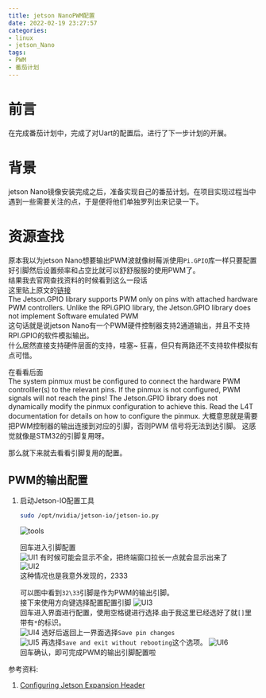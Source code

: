 ```yaml
---
title: jetson NanoPWM配置
date: 2022-02-19 23:27:57
categories:
- linux
- jetson_Nano
tags:
- PWM
- 番茄计划
---
```


# 前言
在完成番茄计划中，完成了对Uart的配置后。进行了下一步计划的开展。

# 背景
jetson Nano镜像安装完成之后，准备实现自己的番茄计划。在项目实现过程当中遇到一些需要关注的点，于是便将他们单独罗列出来记录一下。

# 资源查找
原本我以为jetson Nano想要输出PWM波就像树莓派使用`Pi.GPIO`库一样只要配置好引脚然后设置频率和占空比就可以舒舒服服的使用PWM了。  
结果我去官网查找资料的时候看到这么一段话  
这里贴上原文的[链接](https://github.com/NVIDIA/jetson-gpio/blob/master/README.md)  
The Jetson.GPIO library supports PWM only on pins with attached hardware PWM controllers. Unlike the RPi.GPIO library, the Jetson.GPIO library does not implement Software emulated PWM  
这句话就是说jetson Nano有一个PWM硬件控制器支持2通道输出，并且不支持RPI.GPIO的软件模拟输出。  
什么居然直接支持硬件层面的支持，哇塞~ 狂喜，但只有两路还不支持软件模拟有点可惜。

在看看后面  
The system pinmux must be configured to connect the hardware PWM controlller(s) to the relevant pins. If the pinmux is not configured, PWM signals will not reach the pins! The Jetson.GPIO library does not dynamically modify the pinmux configuration to achieve this. Read the L4T documentation for details on how to configure the pinmux.
大概意思就是需要把PWM控制器的输出连接到对应的引脚，否则PWM 信号将无法到达引脚。 这感觉就像是STM32的引脚复用呀。

那么就下来就去看看引脚复用的配置。

## PWM的输出配置
1. 启动Jetson-IO配置工具
   ```sh
   sudo /opt/nvidia/jetson-io/jetson-io.py
   ```  
   ![tools](http://blog.feizhufanfan.top:18088/minio/images/blog/20220221001829.png)

   回车进入引脚配置  
   ![UI1](http://blog.feizhufanfan.top:18088/minio/images/blog/20220221002034.png)
   有时候可能会显示不全，把终端窗口拉长一点就会显示出来了  
   ![UI2](http://blog.feizhufanfan.top:18088/minio/images/blog/20220221002141.png)  
   这种情况也是我意外发现的，2333

   可以图中看到`32\33`引脚是作为PWM的输出引脚。  
   接下来使用方向键选择配置配置引脚
   ![UI3](http://blog.feizhufanfan.top:18088/minio/images/blog/20220221002523.png)  
   回车进入界面进行配置，使用空格键进行选择.由于我这里已经选好了就`[]`里带有`*`的标识。  
   ![UI4](http://blog.feizhufanfan.top:18088/minio/images/blog/20220221002619.png)
   选好后返回上一界面选择`Save pin changes`  
   ![UI5](http://blog.feizhufanfan.top:18088/minio/images/blog/20220221003202.png) 
   再选择`Save and exit without rebooting`这个选项。
   ![UI6](http://blog.feizhufanfan.top:18088/minio/images/blog/20220221003336.png)  
   回车确认，即可完成PWM的输出引脚配置啦












参考资料:
1. [Configuring Jetson Expansion Header](https://docs.nvidia.com/jetson/l4t/index.html#page/Tegra%20Linux%20Driver%20Package%20Development%20Guide/hw_setup_jetson_io.html)